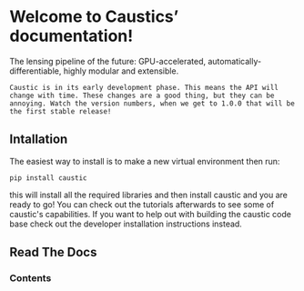 # Welcome to Caustics’ documentation!

The lensing pipeline of the future: GPU-accelerated, automatically-differentiable, highly modular and extensible.
```{note}
Caustic is in its early development phase. This means the API will change with time. These changes are a good thing, but they can be annoying. Watch the version numbers, when we get to 1.0.0 that will be the first stable release!
```

## Intallation
The easiest way to install is to make a new virtual environment then run:

```console
pip install caustic
```

this will install all the required libraries and then install caustic and you are ready to go! You can check out the tutorials afterwards to see some of caustic's capabilities.  If you want to help out with building the caustic code base check out the developer installation instructions instead.


## Read The Docs
### Contents
```{tableofcontents}
```
